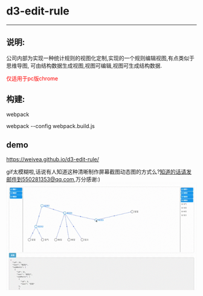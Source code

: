 # d3-edit-rule
***
## 说明:

公司内部为实现一种统计规则的视图化定制,实现的一个规则编辑视图,有点类似于思维导图,
可由结构数据生成视图,视图可编辑,视图可生成结构数据.

<font color=red>仅适用于pc版chrome</font>

## 构建:

webpack

webpack --config webpack.build.js

## demo

https://weivea.github.io/d3-edit-rule/

gif太模糊啦,话说有人知道这种清晰制作屏幕截图动态图的方式么?知道的话请发邮件到550281353@qq.com,万分感谢:)
![样例](./desc.gif)